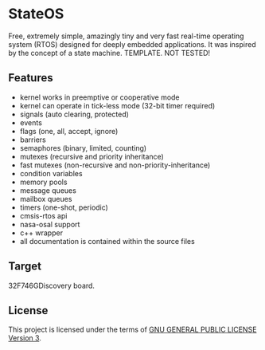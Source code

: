 StateOS
=======

Free, extremely simple, amazingly tiny and very fast real-time operating system (RTOS) designed for deeply embedded applications.
It was inspired by the concept of a state machine.
TEMPLATE. NOT TESTED!

Features
--------

- kernel works in preemptive or cooperative mode
- kernel can operate in tick-less mode (32-bit timer required)
- signals (auto clearing, protected)
- events
- flags (one, all, accept, ignore)
- barriers
- semaphores (binary, limited, counting)
- mutexes (recursive and priority inheritance)
- fast mutexes (non-recursive and non-priority-inheritance)
- condition variables
- memory pools
- message queues
- mailbox queues
- timers (one-shot, periodic)
- cmsis-rtos api
- nasa-osal support
- c++ wrapper
- all documentation is contained within the source files

Target
-------

32F746GDiscovery board.

License
-------

This project is licensed under the terms of [GNU GENERAL PUBLIC LICENSE Version 3](http://www.gnu.org/philosophy/why-not-lgpl.html).
